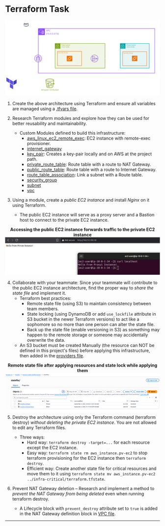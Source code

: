 # Terraform Task

<p align="center">
  <img src="Diagram.png">
</p>

1. Create the above architecture using Terraform and ensure all variables are managed using a [.tfvars file](Terraform/terraform.tfvars).

2. Research Terraform modules and explore how they can be used for better reusability and maintainability.
    - Custom Modules defined to build this infrastructure:
        - [aws_linux_ec2_remote_exec](Terraform/Modules/aws_linux_ec2_remote_exec/): EC2 instance with remote-exec provisioner.
        - [internet_gateway](Terraform/Modules/internet_gateway/)
        - [key_pair](Terraform/Modules/key_pair/): Creates a key-pair locally and on AWS at the project path.
        - [private_route_table](Terraform/Modules/private_route_table/): Route table with a route to NAT Gateway.
        - [public_route_table](Terraform/Modules/public_route_table/): Route table with a route to Internet Gateway.
        - [route_table_association](Terraform/Modules/route_table_association/): Link a subnet with a Route table.
        - [security_group](Terraform/Modules/security_group/)
        - [subnet](Terraform/Modules/subnet/)
        - [vpc](Terraform/Modules/vpc/)

3. Using a module, create a *public EC2 instance* and install *Nginx* on it using Terraform.
    - The public EC2 instance will serve as a proxy server and a Bastion host to connect to the private EC2 instance.

<p align="center">
  <strong>Accessing the public EC2 instance forwards traffic to the private EC2 instance</strong>
  <br>
  <img src="Screenshots/proxy-vs-private.png">
</p>

4. Collaborate with your teammate: Since your teammate will contribute to the public EC2 instance architecture, find the proper way to *share the state file* and implement it.
    - Terraform best practices:
        - Remote state file (using S3) to maintain consistency between team members.
        - State locking (using DynamoDB or add `use_lockfile` attribute in S3 bucket in the newer Terraform versions) to act like a sophomore so no more than one person can alter the state file.
        - Back up the state file (enable versioning in S3) as something may happen to the remote storage or someone may accidentally overwrite the data.
    - An S3 bucket must be created Manually (the resource can NOT be defined in this project's files) before applying this infrastructure, then added in the [providers file](Terraform/0_providers.tf).

<p align="center">
  <strong>Remote state file after applying resources and state lock while applying them</strong>
  <br>
  <img src="Screenshots/remote-state-file.png">
</p>

5. Destroy the architecture using only the Terraform command (terraform destroy) *without
deleting the private EC2 instance*. You are not allowed to edit any Terraform files.
    - Three ways:
        - Hard way: `terraform destroy -target=...` for each resource except the EC2 instance.
        - Easy way: `terraform state rm aws_instance.pv-ec2` to stop terraform provisioning for the EC2 instance then `terraform destroy`.
        - Efficient way: Create another state file for critical resources and move them to it using `terraform state mv aws_instance.pv-ec2 ../infra-critical/terraform.tfstate`.

6. Prevent NAT Gateway deletion – Research and implement a method to *prevent the NAT Gateway from being deleted* even when running terraform destroy.
    - A Lifecycle block with `prevent_destroy` attribute set to `true` is added in the NAT Gateway definition block in [VPC file](Terraform/1_vpc.tf).

---